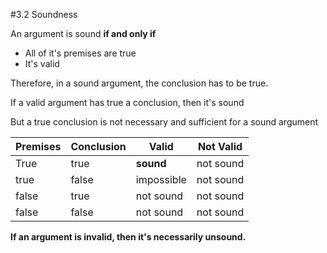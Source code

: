 #3.2 Soundness

An argument  is sound **if and only if**
- All of it's premises are true
- It's valid

Therefore, in a sound argument, the conclusion has to be true.

If a valid argument has true a conclusion, then it's sound

But a true conclusion is not necessary and sufficient for a sound argument

|Premises | Conclusion  | Valid | Not Valid|
|-------|-------|-----|------|
|True|true|**sound** | not sound|
|true |false|impossible|not sound|
|false|true|not sound | not sound|
|false|false|not sound| not sound|

**If an argument is invalid, then it's necessarily unsound.**

